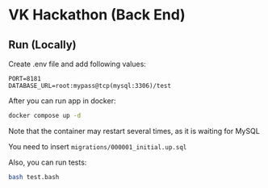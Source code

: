 # VK Hackathon (Back End)
## Run (Locally)
Create .env file and add following values:
```dotenv
PORT=8181
DATABASE_URL=root:mypass@tcp(mysql:3306)/test
```

After you can run app in docker:
```bash
docker compose up -d
```
Note that the container may restart several times, as it is waiting for MySQL

You need to insert ```migrations/000001_initial.up.sql```

Also, you can run tests:
```bash
bash test.bash
```